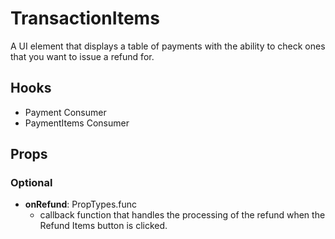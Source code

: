 # TransactionItems

A UI element that displays a table of payments with the ability to check ones that you want to issue a refund for.

## Hooks

- Payment Consumer
- PaymentItems Consumer

## Props

### Optional

- **onRefund**: PropTypes.func
  - callback function that handles the processing of the refund when the Refund Items button is clicked.
